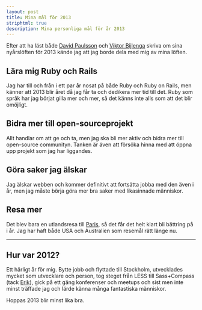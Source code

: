 ```yaml
---
layout: post
title: Mina mål för 2013
striphtml: true
description: Mina personliga mål för år 2013
---
```


Efter att ha läst både [David Paulsson](http://davidpaulsson.se/mina-nyarsloften-som-front-end-utvecklare/) och [Viktor Bijlenga](http://viktorbijlenga.se/mina-nyarsloften-som-front-end-utvecklare/) skriva om sina nyårslöften för 2013 kände jag att jag borde dela med mig av mina löften.

## Lära mig Ruby och Rails
Jag har till och från i ett par år nosat på både Ruby och Ruby on Rails, men känner att 2013 blir året då jag får ta och dedikera mer tid till det. Ruby som språk har jag börjat gilla mer och mer, så det känns inte alls som att det blir omöjligt. 

## Bidra mer till open-sourceprojekt
Allt handlar om att ge och ta, men jag ska bli mer aktiv och bidra mer till open-source communityn. Tanken är även att försöka hinna med att öppna upp projekt som jag har liggandes. 

## Göra saker jag älskar
Jag älskar webben och kommer definitivt att fortsätta jobba med den även i år, men jag måste börja göra mer bra saker med likasinnade människor.

## Resa mer
Det blev bara en utlandsresa till [Paris](http://patrikwibron.se/post/summering_av_dotjs_i_paris/), så det får det helt klart bli bättring på i år. Jag har haft både USA och Australien som resemål rätt länge nu. 

***

## Hur var 2012?
Ett härligt år för mig. Bytte jobb och flyttade till Stockholm, utvecklades mycket som utvecklare och person, tog steget från LESS till Sass+Compass (tack [Erik](http://erikeng.se/)), gick på ett gäng konferenser och meetups och sist men inte minst träffade jag och lärde känna många fantastiska människor.

Hoppas 2013 blir minst lika bra.